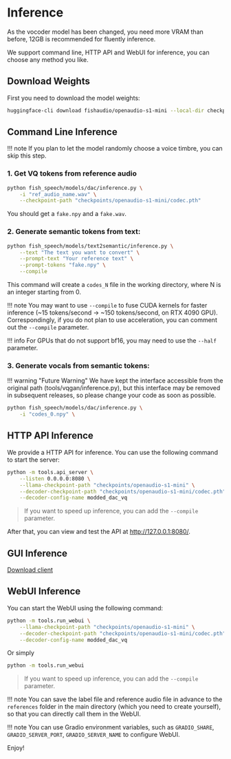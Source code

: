 # Inference

As the vocoder model has been changed, you need more VRAM than before, 12GB is recommended for fluently inference.

We support command line, HTTP API and WebUI for inference, you can choose any method you like.

## Download Weights

First you need to download the model weights:

```bash
huggingface-cli download fishaudio/openaudio-s1-mini --local-dir checkpoints/openaudio-s1-mini
```

## Command Line Inference

!!! note
    If you plan to let the model randomly choose a voice timbre, you can skip this step.

### 1. Get VQ tokens from reference audio

```bash
python fish_speech/models/dac/inference.py \
    -i "ref_audio_name.wav" \
    --checkpoint-path "checkpoints/openaudio-s1-mini/codec.pth"
```

You should get a `fake.npy` and a `fake.wav`.

### 2. Generate semantic tokens from text:

```bash
python fish_speech/models/text2semantic/inference.py \
    --text "The text you want to convert" \
    --prompt-text "Your reference text" \
    --prompt-tokens "fake.npy" \
    --compile
```

This command will create a `codes_N` file in the working directory, where N is an integer starting from 0.

!!! note
    You may want to use `--compile` to fuse CUDA kernels for faster inference (~15 tokens/second -> ~150 tokens/second, on RTX 4090 GPU).
    Correspondingly, if you do not plan to use acceleration, you can comment out the `--compile` parameter.

!!! info
    For GPUs that do not support bf16, you may need to use the `--half` parameter.

### 3. Generate vocals from semantic tokens:

!!! warning "Future Warning"
    We have kept the interface accessible from the original path (tools/vqgan/inference.py), but this interface may be removed in subsequent releases, so please change your code as soon as possible.

```bash
python fish_speech/models/dac/inference.py \
    -i "codes_0.npy" \
```

## HTTP API Inference

We provide a HTTP API for inference. You can use the following command to start the server:

```bash
python -m tools.api_server \
    --listen 0.0.0.0:8080 \
    --llama-checkpoint-path "checkpoints/openaudio-s1-mini" \
    --decoder-checkpoint-path "checkpoints/openaudio-s1-mini/codec.pth" \
    --decoder-config-name modded_dac_vq
```

> If you want to speed up inference, you can add the `--compile` parameter.

After that, you can view and test the API at http://127.0.0.1:8080/.

## GUI Inference 
[Download client](https://github.com/AnyaCoder/fish-speech-gui/releases)

## WebUI Inference

You can start the WebUI using the following command:

```bash
python -m tools.run_webui \
    --llama-checkpoint-path "checkpoints/openaudio-s1-mini" \
    --decoder-checkpoint-path "checkpoints/openaudio-s1-mini/codec.pth" \
    --decoder-config-name modded_dac_vq
```

Or simply

```bash
python -m tools.run_webui
```
> If you want to speed up inference, you can add the `--compile` parameter.


!!! note
    You can save the label file and reference audio file in advance to the `references` folder in the main directory (which you need to create yourself), so that you can directly call them in the WebUI.

!!! note
    You can use Gradio environment variables, such as `GRADIO_SHARE`, `GRADIO_SERVER_PORT`, `GRADIO_SERVER_NAME` to configure WebUI.

Enjoy!
